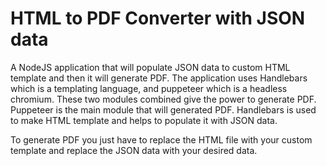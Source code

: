 # HTML to PDF Converter with JSON data

A NodeJS application that will populate JSON data to custom HTML template and then it will generate PDF.
The application uses Handlebars which is a templating language, and puppeteer which is a headless chromium. These two modules combined give the power to generate PDF. Puppeteer
is the main module that will generated PDF. Handlebars is used to make HTML template and helps to populate it with JSON data.

To generate PDF you just have to replace the HTML file with your custom template and replace the JSON data with your desired data.
